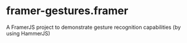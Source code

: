 # framer-gestures.framer
A FramerJS project to demonstrate gesture recognition capabilities (by using HammerJS)